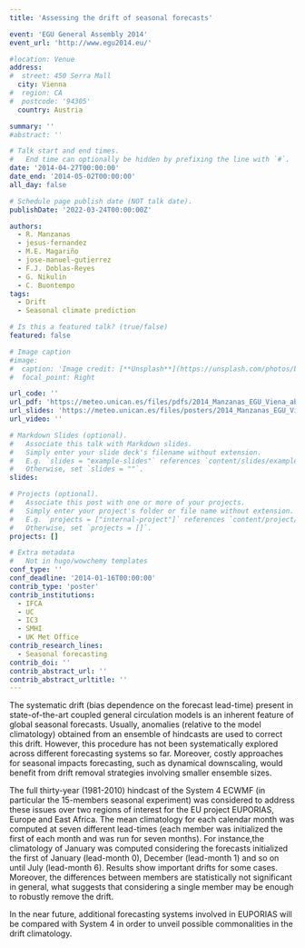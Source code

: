 ```yaml
---
title: 'Assessing the drift of seasonal forecasts'

event: 'EGU General Assembly 2014'
event_url: 'http://www.egu2014.eu/'

#location: Venue
address:
#  street: 450 Serra Mall
  city: Vienna
#  region: CA
#  postcode: '94305'
  country: Austria

summary: ''
#abstract: ''

# Talk start and end times.
#   End time can optionally be hidden by prefixing the line with `#`.
date: '2014-04-27T00:00:00'
date_end: '2014-05-02T00:00:00'
all_day: false

# Schedule page publish date (NOT talk date).
publishDate: '2022-03-24T00:00:00Z'

authors: 
  - R. Manzanas
  - jesus-fernandez
  - M.E. Magariño
  - jose-manuel-gutierrez
  - F.J. Doblas-Reyes
  - G. Nikulin
  - C. Buontempo
tags: 
  - Drift
  - Seasonal climate prediction

# Is this a featured talk? (true/false)
featured: false

# Image caption
#image:
#  caption: 'Image credit: [**Unsplash**](https://unsplash.com/photos/bzdhc5b3Bxs)'
#  focal_point: Right

url_code: ''
url_pdf: 'https://meteo.unican.es/files/pdfs/2014_Manzanas_EGU_Viena_abstract.pdf'
url_slides: 'https://meteo.unican.es/files/posters/2014_Manzanas_EGU_Viena_poster.pdf'
url_video: ''

# Markdown Slides (optional).
#   Associate this talk with Markdown slides.
#   Simply enter your slide deck's filename without extension.
#   E.g. `slides = "example-slides"` references `content/slides/example-slides.md`.
#   Otherwise, set `slides = ""`.
slides:

# Projects (optional).
#   Associate this post with one or more of your projects.
#   Simply enter your project's folder or file name without extension.
#   E.g. `projects = ["internal-project"]` references `content/project/deep-learning/index.md`.
#   Otherwise, set `projects = []`.
projects: []

# Extra metadata
#   Not in hugo/wowchemy templates
conf_type: ''
conf_deadline: '2014-01-16T00:00:00'
contrib_type: 'poster'
contrib_institutions: 
  - IFCA
  - UC
  - IC3
  - SMHI
  - UK Met Office
contrib_research_lines: 
  - Seasonal forecasting
contrib_doi: ''
contrib_abstract_url: ''
contrib_abstract_urltitle: ''
---
```


The systematic drift (bias dependence on the forecast lead-time) present in state-of-the-art coupled general circulation models is an inherent feature of global seasonal forecasts. Usually, anomalies (relative to the model climatology) obtained from an ensemble of hindcasts are used to correct this drift. However, this procedure has not been systematically explored across different forecasting systems so far. Moreover, costly approaches for seasonal impacts forecasting, such as dynamical downscaling, would benefit from  drift removal strategies involving smaller ensemble sizes.

The full thirty-year (1981-2010) hindcast of the System 4 ECWMF (in particular the 15-members seasonal experiment) was considered to address these issues over two regions of interest for the EU project EUPORIAS, Europe and East Africa. The mean climatology for each calendar month was computed at seven different lead-times (each member was initialized the first of each month and was run for seven months). For instance,the climatology of January was computed considering the forecasts initialized the first of January (lead-month 0), December (lead-month 1) and so on until July (lead-month 6). Results show important drifts for some cases. Moreover, the differences between members are statistically not significant in general, what suggests that considering a single member may be enough to robustly remove the drift.

In the near future, additional forecasting systems involved in EUPORIAS will be compared with System 4 in order to unveil possible commonalities in the drift climatology.
